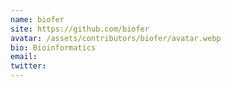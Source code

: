 ```yaml
---
name: biofer
site: https://github.com/biofer
avatar: /assets/contributors/biofer/avatar.webp
bio: Bioinformatics
email: 
twitter: 
---
```



